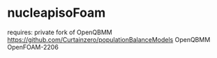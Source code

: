 # nucleapisoFoam

requires:
private fork of OpenQBMM https://github.com/Curtainzero/populationBalanceModels
OpenQBMM
OpenFOAM-2206
